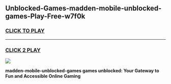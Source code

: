 
## Unblocked-Games-madden-mobile-unblocked-games-Play-Free-w7f0k
<h3>
<a href="https://premium76.site?title=madden-mobile-unblocked-games&ref=12A">CLICK TO PLAY</a></h3>
<hr>

<h3>
<a href="https://premium76.site?title=madden-mobile-unblocked-games&ref=12A">CLICK 2 PLAY</a>
  
</h3>

<a href="https://premium76.site?title=madden-mobile-unblocked-games&ref=12A"><img src="https://clearcache.store/games.png"></a>


**madden-mobile-unblocked-games games unblocked: Your Gateway to Fun and Accessible Online Gaming**
